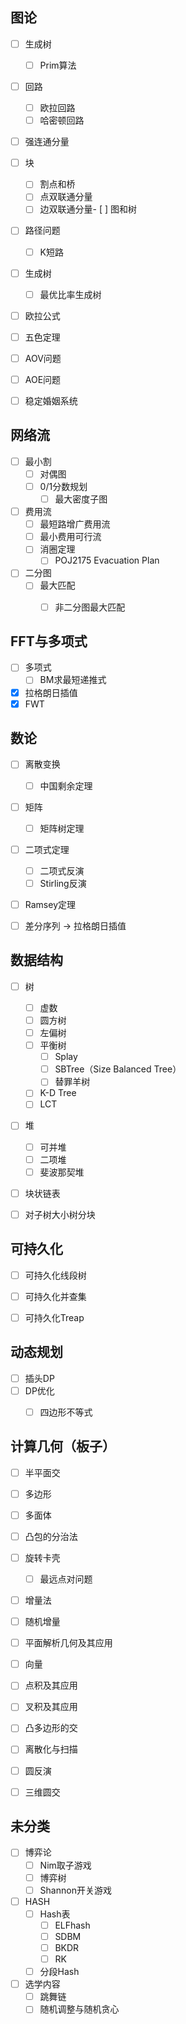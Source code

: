 ## 图论

- [ ] 生成树
	- [ ] Prim算法
- [ ] 回路 
	- [ ] 欧拉回路
	- [ ] 哈密顿回路
- [ ] 强连通分量
- [ ] 块
	- [ ] 割点和桥
	- [ ] 点双联通分量
	- [ ] 边双联通分量- [ ] 图和树
- [ ] 路径问题
	- [ ] K短路
- [ ] 生成树
	- [ ] 最优比率生成树
- [ ] 欧拉公式
- [ ] 五色定理
- [ ] AOV问题
- [ ] AOE问题
- [ ] 稳定婚姻系统




## 网络流

- [ ] 最小割
	- [ ] 对偶图
	- [ ] 0/1分数规划
		- [ ] 最大密度子图
- [ ] 费用流
	- [ ] 最短路增广费用流
	- [ ] 最小费用可行流
	- [ ] 消圈定理
		- [ ] POJ2175 Evacuation Plan
- [ ] 二分图
	- [ ] 最大匹配
		- [ ] 非二分图最大匹配





## FFT与多项式

- [ ] 多项式
	- [ ] BM求最短递推式
- [x] 拉格朗日插值
- [x] FWT

## 数论

- [ ] 离散变换
	- [ ] 中国剩余定理
- [ ] 矩阵
	- [ ] 矩阵树定理
- [ ] 二项式定理
	- [ ] 二项式反演
	- [ ] Stirling反演
- [ ] Ramsey定理
- [ ] 差分序列 -> 拉格朗日插值



## 数据结构

- [ ] 树
	- [ ] 虚数
	- [ ] 圆方树
	- [ ] 左偏树
	- [ ] 平衡树
		- [ ] Splay
		- [ ] SBTree（Size Balanced Tree）
		- [ ] 替罪羊树
	- [ ] K-D Tree
	- [ ] LCT
- [ ] 堆
	- [ ] 可并堆
	- [ ] 二项堆
	- [ ] 斐波那契堆
- [ ] 块状链表
- [ ] 对子树大小树分块



## 可持久化

- [ ] 可持久化线段树
- [ ] 可持久化并查集
- [ ] 可持久化Treap




## 动态规划

- [ ] 插头DP
- [ ] DP优化
	- [ ] 四边形不等式



## 计算几何（板子）

- [ ] 半平面交
- [ ] 多边形
- [ ] 多面体
- [ ] 凸包的分治法
- [ ] 旋转卡壳
	- [ ] 最远点对问题
- [ ] 增量法
- [ ] 随机增量
- [ ] 平面解析几何及其应用
- [ ] 向量
- [ ] 点积及其应用
- [ ] 叉积及其应用
- [ ] 凸多边形的交
- [ ] 离散化与扫描
- [ ] 圆反演
- [ ] 三维圆交



## 未分类

- [ ] 博弈论
	- [ ] Nim取子游戏
	- [ ] 博弈树
	- [ ] Shannon开关游戏

- [ ] HASH
	- [ ] Hash表
		- [ ] ELFhash
		- [ ] SDBM
		- [ ] BKDR
		- [ ] RK
	- [ ] 分段Hash

- [ ] 选学内容
	- [ ] 跳舞链
	- [ ] 随机调整与随机贪心
